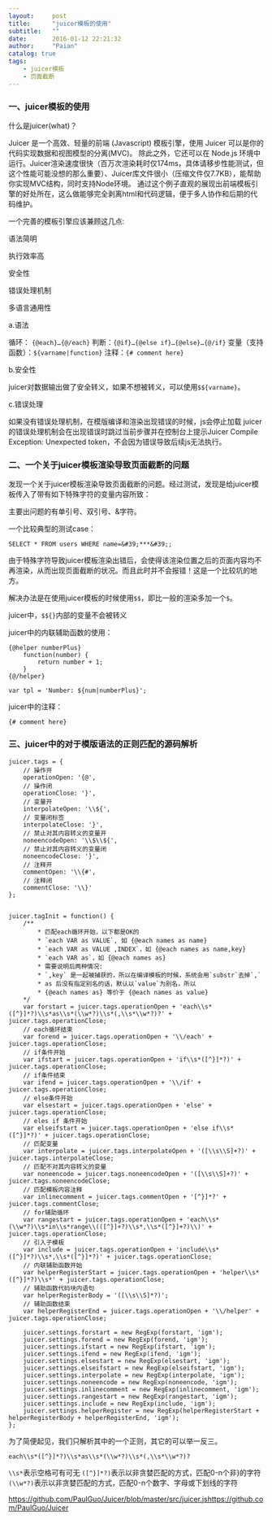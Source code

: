 ```yaml
---
layout:     post
title:      "juicer模板的使用"
subtitle:   ""
date:       2016-01-12 22:21:32
author:     "Paian"
catalog: true
tags:
    - juicer模板
    - 页面截断
---
```


### 一、juicer模板的使用

什么是juicer(what)？

Juicer 是一个高效、轻量的前端 (Javascript) 模板引擎，使用 Juicer 可以是你的代码实现数据和视图模型的分离(MVC)。 除此之外，它还可以在 Node.js 环境中运行。Juicer渲染速度很快（百万次渲染耗时仅174ms，具体请移步性能测试，但这个性能可能没想的那么重要）、Juicer库文件很小（压缩文件仅7.7KB），能帮助你实现MVC结构，同时支持Node环境。
通过这个例子直观的展现出前端模板引擎的好处所在，这么做能够完全剥离html和代码逻辑，便于多人协作和后期的代码维护。

一个完善的模板引擎应该兼顾这几点:

语法简明

执行效率高

安全性

错误处理机制

多语言通用性

a.语法

循环： `{@each}…{@/each}`
判断：`{@if}…{@else if}…{@else}…{@/if}`
变量（支持函数）：`${varname|function}`
注释：`{# comment here}`

b.安全性

juicer对数据输出做了安全转义，如果不想被转义，可以使用`$${varname}`。

c.错误处理

如果没有错误处理机制，在模版编译和渲染出现错误的时候，js会停止加载
juicer的错误处理机制会在出现错误时跳过当前步骤并在控制台上提示Juicer Compile Exception: Unexpected token，不会因为错误导致后续js无法执行。

### 二、一个关于juicer模板渲染导致页面截断的问题

发现一个关于juicer模板渲染导致页面截断的问题。经过测试，发现是给juicer模板传入了带有如下特殊字符的变量内容所致：

主要出问题的有单引号、双引号、&字符。

一个比较典型的测试case：

`SELECT * FROM users WHERE name=&#39;***&#39;;`

由于特殊字符导致juicer模板渲染出错后，会使得该渲染位置之后的页面内容均不再渲染，从而出现页面截断的状况。而且此时并不会报错！这是一个比较坑的地方。

解决办法是在使用juicer模板的时候使用`$$`，即比一般的渲染多加一个`$`。

juicer中，`$${}`内部的变量不会被转义

juicer中的内联辅助函数的使用：

```
{@helper numberPlus}
    function(number) {
        return number + 1;
    }
{@/helper}

var tpl = 'Number: ${num|numberPlus}';
```

juicer中的注释：

```
{# comment here}
```

### 三、juicer中的对于模版语法的正则匹配的源码解析

```
juicer.tags = {
    // 操作开
    operationOpen: '{@',
    // 操作闭
    operationClose: '}',
    // 变量开
    interpolateOpen: '\\${',
    // 变量闭标签
    interpolateClose: '}',
    // 禁止对其内容转义的变量开
    noneencodeOpen: '\\$\\${',
    // 禁止对其内容转义的变量闭
    noneencodeClose: '}',
    // 注释开
    commentOpen: '\\{#',
    // 注释闭
    commentClose: '\\}'
};


juicer.tagInit = function() {
    /**
        * 匹配each循环开始，以下都是OK的
        * `each VAR as VALUE`, 如 {@each names as name}
        * `each VAR as VALUE ,INDEX`，如 {@each names as name,key}
        * `each VAR as`，如 {@each names as}
        * 需要说明后两种情况:
        * `,key` 是一起被捕获的，所以在编译模板的时候，系统会用`substr`去掉`,`
        * as 后没有指定别名的话，默认以`value`为别名，所以
        * {@each names as} 等价于 {@each names as value}
    */
    var forstart = juicer.tags.operationOpen + 'each\\s*([^}]*?)\\s*as\\s*(\\w*?)\\s*(,\\s*\\w*?)?' + juicer.tags.operationClose;
    // each循环结束
    var forend = juicer.tags.operationOpen + '\\/each' + juicer.tags.operationClose;
    // if条件开始
    var ifstart = juicer.tags.operationOpen + 'if\\s*([^}]*?)' + juicer.tags.operationClose;
    // if条件结束
    var ifend = juicer.tags.operationOpen + '\\/if' + juicer.tags.operationClose;
    // else条件开始
    var elsestart = juicer.tags.operationOpen + 'else' + juicer.tags.operationClose;
    // eles if 条件开始
    var elseifstart = juicer.tags.operationOpen + 'else if\\s*([^}]*?)' + juicer.tags.operationClose;
    // 匹配变量
    var interpolate = juicer.tags.interpolateOpen + '([\\s\\S]+?)' + juicer.tags.interpolateClose;
    // 匹配不对其内容转义的变量
    var noneencode = juicer.tags.noneencodeOpen + '([\\s\\S]+?)' + juicer.tags.noneencodeClose;
    // 匹配模板内容注释
    var inlinecomment = juicer.tags.commentOpen + '[^}]*?' + juicer.tags.commentClose;
    // for辅助循环
    var rangestart = juicer.tags.operationOpen + 'each\\s*(\\w*?)\\s*in\\s*range\\(([^}]+?)\\s*,\\s*([^}]+?)\\)' + juicer.tags.operationClose;
    // 引入子模板
    var include = juicer.tags.operationOpen + 'include\\s*([^}]*?)\\s*,\\s*([^}]*?)' + juicer.tags.operationClose;
    // 内联辅助函数开始
    var helperRegisterStart = juicer.tags.operationOpen + 'helper\\s*([^}]*?)\\s*' + juicer.tags.operationClose;
    // 辅助函数代码块内语句
    var helperRegisterBody = '([\\s\\S]*?)';
    // 辅助函数结束
    var helperRegisterEnd = juicer.tags.operationOpen + '\\/helper' + juicer.tags.operationClose;

    juicer.settings.forstart = new RegExp(forstart, 'igm');
    juicer.settings.forend = new RegExp(forend, 'igm');
    juicer.settings.ifstart = new RegExp(ifstart, 'igm');
    juicer.settings.ifend = new RegExp(ifend, 'igm');
    juicer.settings.elsestart = new RegExp(elsestart, 'igm');
    juicer.settings.elseifstart = new RegExp(elseifstart, 'igm');
    juicer.settings.interpolate = new RegExp(interpolate, 'igm');
    juicer.settings.noneencode = new RegExp(noneencode, 'igm');
    juicer.settings.inlinecomment = new RegExp(inlinecomment, 'igm');
    juicer.settings.rangestart = new RegExp(rangestart, 'igm');
    juicer.settings.include = new RegExp(include, 'igm');
    juicer.settings.helperRegister = new RegExp(helperRegisterStart + helperRegisterBody + helperRegisterEnd, 'igm');
};
```

为了简便起见，我们只解析其中的一个正则，其它的可以举一反三。

```
each\\s*([^}]*?)\\s*as\\s*(\\w*?)\\s*(,\\s*\\w*?)?
```

`\\s*`表示空格可有可无
`([^}]*?)`表示以非贪婪匹配的方式，匹配0-n个非}的字符
`(\\w*?)`表示以非贪婪匹配的方式，匹配0-n个数字、字母或下划线的字符

https://github.com/PaulGuo/Juicer/blob/master/src/juicer.jshttps://github.com/PaulGuo/Juicer
